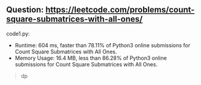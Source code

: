 ## Question: https://leetcode.com/problems/count-square-submatrices-with-all-ones/

code1.py:
* Runtime: 604 ms, faster than 78.11% of Python3 online submissions for Count Square Submatrices with All Ones.
* Memory Usage: 16.4 MB, less than 86.28% of Python3 online submissions for Count Square Submatrices with All Ones.
> dp